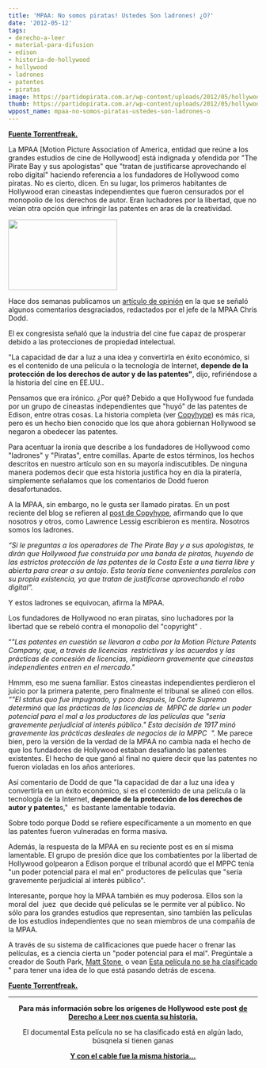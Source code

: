 ```yaml
---
title: 'MPAA: No somos piratas! Ustedes Son ladrones! ¿O?'
date: '2012-05-12'
tags:
- derecho-a-leer
- material-para-difusion
- edison
- historia-de-hollywood
- hollywood
- ladrones
- patentes
- piratas
image: https://partidopirata.com.ar/wp-content/uploads/2012/05/hollywood-pirates.jpg
thumb: https://partidopirata.com.ar/wp-content/uploads/2012/05/hollywood-pirates-150x142.jpg
wppost_name: mpaa-no-somos-piratas-ustedes-son-ladrones-o
---
```


<strong><a href="https://torrentfreak.com/mpaa-were-no-pirates-you-are-thieves-or120512/" target="_blank">Fuente Torrentfreak.</a></strong>

La MPAA [Motion Picture Association of America, entidad que reúne a los grandes estudios de cine de Hollywood] está indignada y ofendida por "The Pirate Bay y sus apologistas" que "tratan de justificarse aprovechando el robo digital" haciendo referencia a los fundadores de Hollywood como piratas. No es cierto, dicen. En su lugar, los primeros habitantes de Hollywood eran cineastas independientes que fueron censurados por el monopolio de los derechos de autor. Eran luchadores por la libertad, que no veían otra opción que infringir las patentes en aras de la creatividad.

<a href="https://partidopirata.com.ar/wp-content/uploads/2012/05/hollywood-pirates.jpg"><img class="size-full wp-image-4419" title="hollywood-pirates" src="https://partidopirata.com.ar/wp-content/uploads/2012/05/hollywood-pirates.jpg" alt="" width="220" height="142" /></a>


Hace dos semanas publicamos un <a href="http://torrentfreak.com/mpaa-boss-forgets-hollywoods-pirate-history-120428/">artículo de opinión</a> en la que se señaló algunos comentarios desgraciados, redactados por el jefe de la MPAA Chris Dodd.

El ex congresista señaló que la industria del cine fue capaz de prosperar debido a las protecciones de propiedad intelectual.

"La capacidad de dar a luz a una idea y convertirla en éxito económico, si es el contenido de una película o la tecnología de Internet, <strong>depende de la protección de los derechos de autor y de las patentes"</strong>, dijo, refiriéndose a la historia del cine en EE.UU..

Pensamos que era irónico. ¿Por qué? Debido a que Hollywood fue fundada por un grupo de cineastas independientes que "huyó" de las patentes de Edison, entre otras cosas. La historia completa (ver <a href="http://www.copyhype.com/2012/05/was-hollywood-built-on-piracy/">Copyhype</a>) es más rica, pero es un hecho bien conocido que los que ahora gobiernan Hollywood se negaron a obedecer las patentes.

Para acentuar la ironía que describe a los fundadores de Hollywood como "ladrones" y "Piratas", entre comillas. Aparte de estos términos, los hechos descritos en nuestro artículo son en su mayoría indiscutibles. De ninguna manera podemos decir que esta historia justifica hoy en día la piratería, simplemente señalamos que los comentarios de Dodd fueron desafortunados.

A la MPAA, sin embargo, no le gusta ser llamado piratas. En un post reciente del blog se refieren al <a href="http://www.mpaa.org/blog">post de Copyhype</a>, afirmando que lo que nosotros y otros, como Lawrence Lessig escribieron es mentira. Nosotros somos los ladrones.

<em>“Si le preguntas a los operadores de The Pirate Bay y a sus apologistas, te dirán que Hollywood fue construida por una banda de piratas, huyendo de las estrictos protección de las patentes de la Costa Este a una tierra libre y abierta para crear a su antojo. Esta teoría tiene convenientes paralelos con su propia existencia, ya que tratan de justificarse aprovechando el robo digital".</em>

Y estos ladrones se equivocan, afirma la MPAA.

Los fundadores de Hollywood no eran piratas, sino luchadores por la libertad que se rebeló contra el monopolio del "copyright" .

“<em>"Las patentes en cuestión se llevaron a cabo por la Motion Picture Patents Company, que, a través de licencias  restrictivas y los acuerdos y las prácticas de concesión de licencias, impidieorn gravemente que cineastas independientes entren en el mercado."</em>

Hmmm, eso me suena familiar.
Estos cineastas independientes perdieron el juicio por la primera patente, pero finalmente el tribunal se alineó con ellos.
<em>“"El status quo fue impugnado, y poco después, la Corte Suprema determinó que las prácticas de las licencias de  MPPC de darle« un poder potencial para el mal a los productores de las películas que "sería gravemente perjudicial al interés público." Esta decisión de 1917 minó gravemente las prácticas desleales de negocios de la MPPC  ".</em>
Me parece bien, pero la versión de la verdad de la MPAA no cambia nada el hecho de que los fundadores de Hollywood estaban desafiando las patentes existentes. El hecho de que ganó al final no quiere decir que las patentes no fueron violadas en los años anteriores.

Así comentario de Dodd de que "la capacidad de dar a luz una idea y convertirla en un éxito económico, si es el contenido de una película o la tecnología de la Internet, <strong>depende de la protección de los derechos de autor y patente</strong>s,"  es bastante lamentable todavía.

Sobre todo porque Dodd se refiere específicamente a un momento en que las patentes fueron vulneradas en forma masiva.

Además, la respuesta de la MPAA en su reciente post es en sí misma lamentable. El grupo de presión dice que los combatientes por la libertad de Hollywood golpearon a Edison porque el tribunal acordó que el MPPC tenía "un poder potencial para el mal en" productores de películas que "sería gravemente perjudicial al interés público".

Interesante, porque hoy la MPAA también es muy poderosa. Ellos son la moral del  juez  que decide qué películas se le permite ver al público. No sólo para los grandes estudios que representan, sino también las películas de los estudios independientes que no sean miembros de una compañía de la MPAA.

A través de su sistema de calificaciones que puede hacer o frenar las películas, es a ciencia cierta un "poder potencial para el mal". Pregúntale a creador de South Park, <a href="http://www.youtube.com/watch?v=nDzblNKjsO0"> Matt Stone </a> o vean <a href="http://www.youtube.com/watch?v=UTL3XMDwY0c">Esta película no se ha clasificado </a>" para tener una idea de lo que está pasando detrás de escena.

<strong><a href="https://torrentfreak.com/mpaa-were-no-pirates-you-are-thieves-or120512/" target="_blank">Fuente Torrentfreak.</a></strong>

<hr />
<p style="text-align: center;"><strong>Para más información sobre los orígenes de Hollywood este post</strong>
<strong> <a href="http://www.derechoaleer.org/2012/01/hacer-fortuna-robando-la-propied.html" target="_blank">de Derecho a Leer nos cuenta su historia.</a></strong></p>
<p style="text-align: center;">El documental Esta película no se ha clasificado está en algún lado, búsqnela si tienen ganas</p>
<p style="text-align: center;"><strong><a href="http://derechoaleer.org/2012/03/hbo-y-los-piratas-del-cable.html" target="_blank">Y con el cable fue la misma historia...</a></strong></p>
